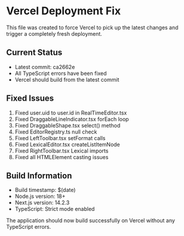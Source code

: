 # Vercel Deployment Fix

This file was created to force Vercel to pick up the latest changes and trigger a completely fresh deployment.

## Current Status
- Latest commit: ca2662e
- All TypeScript errors have been fixed
- Vercel should build from the latest commit

## Fixed Issues
1. Fixed user.uid to user.id in RealTimeEditor.tsx
2. Fixed DraggableLineIndicator.tsx forEach loop
3. Fixed DraggableShape.tsx select() method
4. Fixed EditorRegistry.ts null check
5. Fixed LeftToolbar.tsx setFormat calls
6. Fixed LexicalEditor.tsx createListItemNode
7. Fixed RightToolbar.tsx Lexical imports
8. Fixed all HTMLElement casting issues

## Build Information
- Build timestamp: $(date)
- Node.js version: 18+
- Next.js version: 14.2.3
- TypeScript: Strict mode enabled

The application should now build successfully on Vercel without any TypeScript errors.
